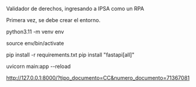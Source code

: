 Validador de derechos, ingresando a IPSA como un RPA

Primera vez, se debe crear el entorno. 

python3.11 -m venv env 

source env/bin/activate

pip install -r requirements.txt 
pip install "fastapi[all]"

uvicorn main:app --reload

http://127.0.0.1:8000/?tipo_documento=CC&numero_documento=71367081